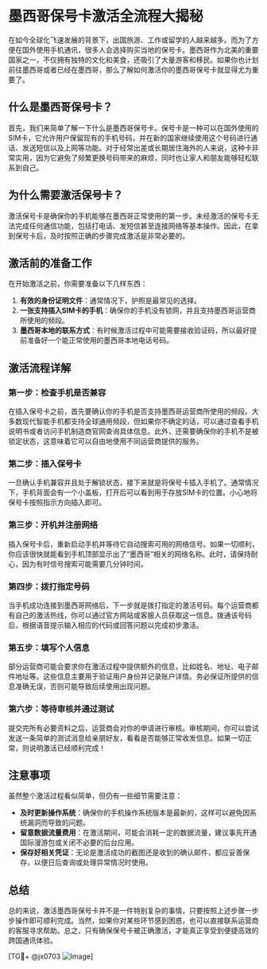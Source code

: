 # 墨西哥保号卡激活全流程大揭秘

在如今全球化飞速发展的背景下，出国旅游、工作或留学的人越来越多。而为了方便在国外使用手机通讯，很多人会选择购买当地的保号卡。墨西哥作为北美的重要国家之一，不仅拥有独特的文化和美食，还吸引了大量游客和移民。如果你也计划前往墨西哥或者已经在墨西哥，那么了解如何激活你的墨西哥保号卡就显得尤为重要了。

## 什么是墨西哥保号卡？

首先，我们来简单了解一下什么是墨西哥保号卡。保号卡是一种可以在国外使用的SIM卡，它允许用户保留现有的手机号码，并在新的国家继续使用这个号码进行通话、发送短信以及上网等功能。对于经常出差或长期居住海外的人来说，这种卡非常实用，因为它避免了频繁更换号码带来的麻烦，同时也让家人和朋友能够轻松联系到自己。

## 为什么需要激活保号卡？

激活保号卡是确保你的手机能够在墨西哥正常使用的第一步。未经激活的保号卡无法完成任何通信功能，包括打电话、发短信甚至连接网络等基本操作。因此，在拿到保号卡后，及时按照正确的步骤完成激活是非常必要的。

## 激活前的准备工作

在开始激活之前，你需要准备以下几样东西：

1. **有效的身份证明文件**：通常情况下，护照是最常见的选择。
2. **一张支持插入SIM卡的手机**：确保你的手机没有锁网，并且支持墨西哥运营商所使用的频段。
3. **墨西哥本地的联系方式**：有时候激活过程中可能需要接收验证码，所以最好提前准备好一个能正常使用的墨西哥本地电话号码。

## 激活流程详解

### 第一步：检查手机是否兼容

在插入保号卡之前，首先要确认你的手机是否支持墨西哥运营商所使用的频段。大多数现代智能手机都支持全球通用频段，但如果你不确定的话，可以通过查看手机说明书或者访问手机制造商官网查询具体信息。此外，还需要确保你的手机不是被锁定状态，这意味着它可以自由地使用不同运营商提供的服务。

### 第二步：插入保号卡

一旦确认手机兼容并且处于解锁状态，接下来就是将保号卡插入手机了。通常情况下，手机背面会有一个小盖板，打开后可以看到用于存放SIM卡的位置。小心地将保号卡按照指示方向插入即可。

### 第三步：开机并注册网络

插入保号卡后，重新启动手机并等待它自动搜索可用的网络信号。如果一切顺利，你应该很快就能看到手机顶部显示出了“墨西哥”相关的网络名称。此时，请保持耐心，因为有时信号搜索可能需要几分钟时间。

### 第四步：拨打指定号码

当手机成功连接到墨西哥网络后，下一步就是拨打指定的激活号码。每个运营商都有自己的激活热线，你可以通过官方网站或客服人员获取这一信息。拨通该号码后，根据语音提示输入相应的代码或回答问题以完成初步激活。

### 第五步：填写个人信息

部分运营商可能会要求你在激活过程中提供额外的信息，比如姓名、地址、电子邮件地址等。这些信息主要用于验证用户身份并记录账户详情。务必保证所提供的信息准确无误，否则可能导致后续使用出现问题。

### 第六步：等待审核并通过测试

提交完所有必要资料之后，运营商会对你的申请进行审核。审核期间，你可以尝试发送一条简单的测试消息给亲朋好友，看看是否能够正常收发信息。如果一切正常，则说明激活已经顺利完成！

## 注意事项

虽然整个激活过程看似简单，但仍有一些细节需要注意：

- **及时更新操作系统**：确保你的手机操作系统版本是最新的，这样可以避免因系统漏洞而导致的问题。
- **留意数据流量费用**：在激活期间，可能会消耗一定的数据流量，建议事先开通国际漫游包或关闭不必要的后台应用。
- **保存好相关凭证**：无论是激活成功的截图还是收到的确认邮件，都应妥善保存，以便日后查询或处理异常情况时使用。

## 总结

总的来说，激活墨西哥保号卡并不是一件特别复杂的事情，只要按照上述步骤一步步操作即可顺利完成。当然，如果你对某些环节感到困惑，也可以直接联系运营商的客服寻求帮助。总之，只有确保保号卡被正确激活，才能真正享受到便捷高效的跨国通讯体验。

[TG💪+ @jx0703 ![Image](https://github.com/user-attachments/assets/dbca1d08-cadb-493c-b0ec-ad6f7a83f270)]